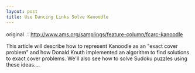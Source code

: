 ```yaml
---
layout: post
title: Use Dancing Links Solve Kanoodle
---
```


original ：http://www.ams.org/samplings/feature-column/fcarc-kanoodle

This article will describe how to represent Kanoodle as an "exact cover problem" and how Donald Knuth implemented an algorithm to find solutions to exact cover problems. We'll also see how to solve Sudoku puzzles using these ideas....
